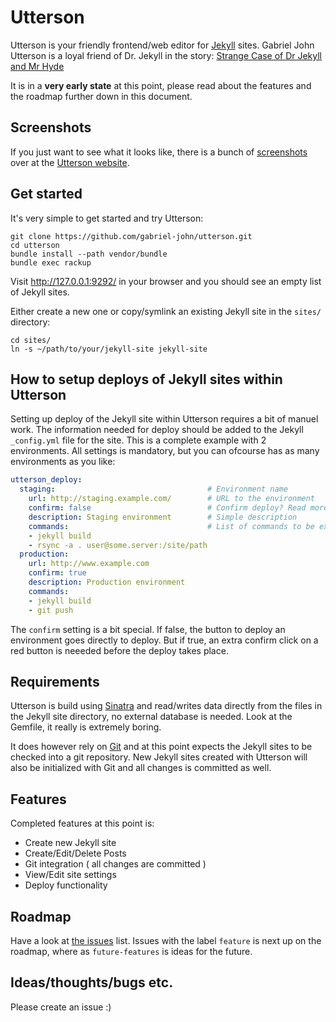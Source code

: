 # Utterson

Utterson is your friendly frontend/web editor for [Jekyll][jekyll] sites. Gabriel John Utterson is a loyal friend of Dr. Jekyll in the story: [Strange Case of Dr Jekyll and Mr Hyde][strange-case]

It is in a **very early state** at this point, please read about the features and the roadmap further down in this document.

## Screenshots

If you just want to see what it looks like, there is a bunch of [screenshots][screenshots] over at the [Utterson website][www].

## Get started

It's very simple to get started and try Utterson:

```shell
git clone https://github.com/gabriel-john/utterson.git
cd utterson
bundle install --path vendor/bundle
bundle exec rackup
```

Visit http://127.0.0.1:9292/ in your browser and you should see an empty list of Jekyll sites.

Either create a new one or copy/symlink an existing Jekyll site in the `sites/` directory:

```shell
cd sites/
ln -s ~/path/to/your/jekyll-site jekyll-site
```

## How to setup deploys of Jekyll sites within Utterson

Setting up deploy of the Jekyll site within Utterson requires a bit of manuel work. The information needed for deploy should be added to the Jekyll `_config.yml` file for the site. This is a complete example with 2 environments. All settings is mandatory, but you can ofcourse has as many environments as you like:

```yaml
utterson_deploy:
  staging:                                  # Environment name
    url: http://staging.example.com/        # URL to the environment
    confirm: false                          # Confirm deploy? Read more below
    description: Staging environment        # Simple description
    commands:                               # List of commands to be executed
    - jekyll build
    - rsync -a . user@some.server:/site/path
  production:
    url: http://www.example.com
    confirm: true
    description: Production environment
    commands:
    - jekyll build
    - git push
```

The `confirm` setting is a bit special. If false, the button to deploy an environment goes directly to deploy. But if true, an extra confirm click on a red button is neeeded before the deploy takes place.

## Requirements

Utterson is build using [Sinatra][sinatra] and read/writes data directly from the files in the Jekyll site directory, no external database is needed. Look at the Gemfile, it really is extremely boring.

It does however rely on [Git][git] and at this point expects the Jekyll sites to be checked into a git repository. New Jekyll sites created with Utterson will also be initialized with Git and all changes is committed as well.

## Features

Completed features at this point is:

 * Create new Jekyll site
 * Create/Edit/Delete Posts
 * Git integration ( all changes are committed )
 * View/Edit site settings
 * Deploy functionality

## Roadmap

Have a look at [the issues][issues] list. Issues with the label `feature` is next up on the roadmap, where as `future-features` is ideas for the future.

## Ideas/thoughts/bugs etc.

Please create an issue :)

[jekyll]:       http://jekyllrb.com/
[jekyll-files]: http://jekyllrb.com/docs/static-files/
[sinatra]:      http://www.sinatrarb.com/
[git]:          https://git-scm.com/
[strange-case]: https://en.wikipedia.org/wiki/Strange_Case_of_Dr_Jekyll_and_Mr_Hyde
[screenshots]:  http://gabriel-john.github.io/2015/12/21/utterson-screenshots.html
[www]:          http://gabriel-john.github.io/
[issues]:       https://github.com/gabriel-john/utterson/issues

